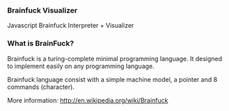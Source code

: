 ### Brainfuck Visualizer

Javascript Brainfuck Interpreter + Visualizer

### What is BrainFuck?

Brainfuck is a turing-complete minimal programming language. It designed to
 implement easily on any programming language.

Brainfuck language consist with a simple machine model, a pointer and 8
commands (character).

More information:
<http://en.wikipedia.org/wiki/Brainfuck>
